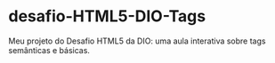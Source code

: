 # desafio-HTML5-DIO-Tags
Meu projeto do Desafio HTML5 da DIO: uma aula interativa sobre tags semânticas e básicas.
